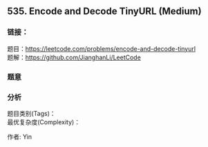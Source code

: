 ## 535. Encode and Decode TinyURL (Medium)

### **链接**：
题目：https://leetcode.com/problems/encode-and-decode-tinyurl  
题解：https://github.com/JianghanLi/LeetCode

### **题意**



### **分析**  
题目类别(Tags)：  
最优复杂度(Complexity)：  



作者: Yin
